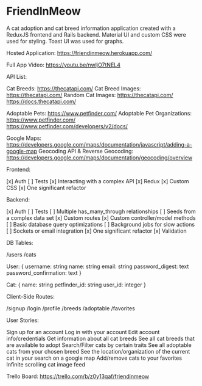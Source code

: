 # FriendInMeow

A cat adoption and cat breed information application created with a ReduxJS frontend and Rails backend.
Material UI and custom CSS were used for styling.
Toast UI was used for graphs.

Hosted Application:
https://friendinmeow.herokuapp.com/

Full App Video: 
https://youtu.be/nwljO7tNEL4

API List:

Cat Breeds: https://thecatapi.com/
Cat Breed Images: https://thecatapi.com/
Random Cat Images: https://thecatapi.com/
https://docs.thecatapi.com/

Adoptable Pets: https://www.petfinder.com/
Adoptable Pet Organizations: https://www.petfinder.com/
https://www.petfinder.com/developers/v2/docs/

Google Maps: https://developers.google.com/maps/documentation/javascript/adding-a-google-map
Geocoding API & Reverse Geocoding: https://developers.google.com/maps/documentation/geocoding/overview

Frontend:

[x] Auth
[ ] Tests
[x] Interacting with a complex API
[x] Redux
[x] Custom CSS
[x] One significant refactor

Backend:

[x] Auth
[ ] Tests
[ ] Multiple has_many_through relationships
[ ] Seeds from a complex data set
[x] Custom routes
[x] Custom controller/model methods
[ ] Basic database query optimizations
[ ] Background jobs for slow actions
[ ] Sockets or email integration
[x] One significant refactor
[x] Validation

DB Tables:

/users
/cats

User: {
	username: string
	name: string
	email: string
	password_digest: text
	password_confirmation: text
}

Cat: {
	name: string
	petfinder_id: string
    user_id: integer
}

Client-Side Routes:

/signup
/login
/profile
/breeds
/adoptable
/favorites

User Stories:

Sign up for an account
Log in with your account
Edit account info/credentials
Get information about all cat breeds
See all cat breeds that are available to adopt
Search/Filter cats by certain traits
See all adoptable cats from your chosen breed
See the location/organization of the current cat in your search on a google map
Add/remove cats to your favorites
Infinite scrolling cat image feed

Trello Board:
https://trello.com/b/z0y13qaf/friendinmeow
